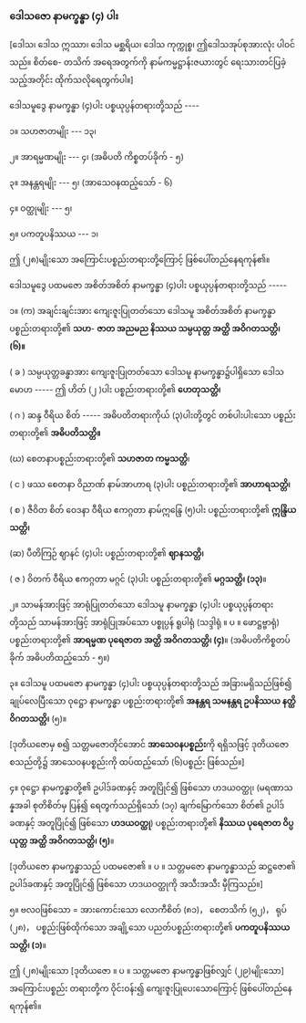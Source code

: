 ### ဒေါသဇော နာမက္ခန္ဓာ (၄) ပါး

[ဒေါသ၊ ဒေါသ ဣဿာ၊ ဒေါသ မစ္ဆရိယ၊ ဒေါသ ကုက္ကုစ္စ၊ ဤဒေါသအုပ်စုအားလုံး ပါဝင်သည်။ စိတ်စေ-
တသိက် အရေအတွက်ကို နာမ်ကမ္မဋ္ဌာန်းဇယားတွင် ရေးသားတင်ပြခဲ့သည့်အတိုင်း ထိုက်သလိုရေတွက်ပါ။]

ဒေါသမူဒွေ နာမက္ခန္ဓာ (၄)ပါး ပစ္စယုပ္ပန်တရားတို့သည် ----

၁။ သဟဇာတမျိုး --- ၁၃၊

၂။ အာရမ္မဏမျိုး --- ၄၊ (အဓိပတိ ကိစ္စတပ်ခိုက် - ၅)

၃။ အနန္တရမျိုး --- ၅၊ (အာသေ၀နထည့်သော် - ၆)

၄။ ဝတ္ထုမျိုး --- ၅၊

၅။ ပကတူပနိဿယ --- ၁၊

ဤ (၂၈)မျိုးသော အကြောင်းပစ္စည်းတရားတို့ကြောင့် ဖြစ်ပေါ်တည်နေရကုန်၏။

ဒေါသမူဒွေ ပထမဇော အစိတ်အစိတ် နာမက္ခန္ဓာ (၄)ပါး ပစ္စယုပ္ပန်တရားတို့သည် -----

၁။ (က) အချင်းချင်းအား ကျေးဇူးပြုတတ်သော ဒေါသမူ အစိတ်အစိတ် နာမက္ခန္ဓာ ပစ္စည်းတရားတို့၏ **သဟ**-
**ဇာတ အညမည နိဿယ သမ္ပယုတ္တ အတ္ထိ အဝိဂတသတ္တိ၊ (၆)။**

( ခ ) သမ္ပယုတ္တခန္ဓာအား ကျေးဇူးပြုတတ်သော ဒေါသမူ နာမက္ခန္ဓာ၌ပါရှိသော ဒေါသ မောဟ ----- ဤ
ဟိတ် (၂ )ပါး ပစ္စည်းတရားတို့၏ **ဟေတုသတ္တိ၊**

( ဂ ) ဆန္ဒ ဝီရိယ စိတ် ----- အဓိပတိတရားကိုယ် (၃)ပါးတို့တွင် တစ်ပါးပါးသော ပစ္စည်းတရားတို့၏
**အဓိပတိသတ္တိ။**

(ဃ) စေတနာပစ္စည်းတရားတို့၏ **သဟဇာတ ကမ္မသတ္တိ**၊

( င ) ဖဿ စေတနာ ဝိညာဏ် နာမ်အာဟာရ (၃)ပါး ပစ္စည်းတရားတို့၏ **အာဟာရသတ္တိ၊**

( စ ) ဇီဝိတ စိတ် ဝေဒနာ ဝီရိယ ဧကဂ္ဂတာ နာမ်ဣန္ဒြေ (၅)ပါး ပစ္စည်းတရားတို့၏ **ဣန္ဒြိယသတ္တိ၊**

(ဆ) ပီတိကြဉ် ဈာနင် (၄)ပါး ပစ္စည်းတရားတို့၏ **ဈာနသတ္တိ၊**

( ဇ ) ဝိတက် ဝီရိယ ဧကဂ္ဂတာ မဂ္ဂင် (၃)ပါး ပစ္စည်းတရားတို့၏ **မဂ္ဂသတ္တိ၊ (၁၃)**။

၂။ သာမန်အားဖြင့် အာရုံပြုတတ်သော ဒေါသမူ နာမက္ခန္ဓာ (၄)ပါး ပစ္စယုပ္ပန်တရားတို့သည် သာမန်အားဖြင့်
အာရုံပြုအပ်သော ပစ္စုပ္ပန် ရူပါရုံ (သဒ္ဒါရုံ ။ ပ ။ ဖောဋ္ဌဗ္ဗာရုံ) ပစ္စည်းတရားတို့၏ **အာရမ္မဏ ပုရေဇာတ**
**အတ္ထိ အဝိဂတသတ္တိ၊ (၄)**။ (အဓိပတိကိစ္စတပ်ခိုက် အဓိပတိထည့်သော် - ၅။)

၃။ ဒေါသမူ ပထမဇော နာမက္ခန္ဓာ (၄)ပါး ပစ္စယုပ္ပန်တရားတို့သည် အခြားမရှိသည်ဖြစ်၍ ချုပ်လေပြီးသော
ဝုဋ္ဌော နာမက္ခန္ဓာ ပစ္စည်းတရားတို့၏ **အနန္တရ သမနန္တရ ဥပနိဿယ နတ္ထိ ဝိဂတသတ္တိ၊** (၅)။

[ဒုတိယဇောမှ စ၍ သတ္တမဇောတိုင်အောင် **အာသေ၀နပစ္စည်း**ကို ရရှိသဖြင့် ဒုတိယဇောစသည်တို့၌
အာသေ၀နပစ္စည်းကို ထပ်ထည့်သော် (၆)ပစ္စည်း ဖြစ်သည်။]

၄။ ဝုဋ္ဌော နာမက္ခန္ဓာတို့၏ ဥပါဒ်ခဏနှင့် အတူပြိုင်၍ ဖြစ်သော ဟဒယဝတ္ထု၊ (မရဏာသန္နအခါ စုတိစိတ်မှ
ပြန်၍ ရေတွက်သည်ရှိသော် (၁၇) ချက်မြောက်သော စိတ်၏ ဥပါဒ်ခဏနှင့် အတူပြိုင်၍ ဖြစ်သော
**ဟဒယဝတ္ထု**) ပစ္စည်းတရားတို့၏ **နိဿယ ပုရေဇာတ ဝိပ္ပယုတ္တ အတ္ထိ အဝိဂတသတ္တိ၊ (၅)**။

[ဒုတိယဇော နာမက္ခန္ဓာသည် ပထမဇော၏ ။ ပ ။ သတ္တမဇော နာမက္ခန္ဓာသည် ဆဋ္ဌဇော၏ ဥပါဒ်ခဏနှင့်
အတူပြိုင်၍ ဖြစ်သော ဟဒယဝတ္ထုကို အသီးအသီး မှီကြသည်။]

၅။ ဗလ၀ဖြစ်သော = အားကောင်းသော လောကီစိတ် (၈၁)， စေတသိက် (၅၂)， ရုပ် (၂၈)， ပစ္စည်းဖြစ်ထိုက်သော
အချို့သော ပညတ်ပစ္စည်းတရားတို့၏ **ပကတူပနိဿယသတ္တိ၊ (၁)**။

ဤ (၂၈)မျိုးသော [ဒုတိယဇော ။ ပ ။ သတ္တမဇော နာမက္ခန္ဓာဖြစ်လျှင် (၂၉)မျိုးသော] အကြောင်းပစ္စည်း
တရားတို့က ဝိုင်းဝန်း၍ ကျေးဇူးပြုပေးသောကြောင့် ဖြစ်ပေါ်တည်နေရကုန်၏။
